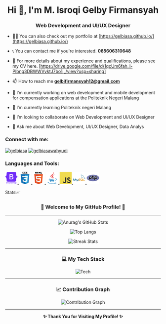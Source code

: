 <h1 align="center">Hi 👋, I'm M. Isroqi Gelby Firmansyah</h1>
<h3 align="center"> Web Development and UI/UX Designer</h3>

- 👨‍💻 You can also check out my portfolio at [https://gelbiasa.github.io/](https://gelbiasa.github.io/)

- 📞 You can contact me if you're interested. **085606310648**

- 📩 For more details about my experience and qualifications, please see my CV here. [https://drive.google.com/file/d/1qcUm6fah_l-Plbng3DBWWVvktJ7bo1j_/view?usp=sharing]

- 📫 How to reach me **gelbifirmansyah12@gmail.com**

- 🔭 I’m currently working on web development and mobile development for compensation applications at the Politeknik Negeri Malang
- 🌱 I’m currently learning Politeknik negeri Malang
- 👯 I’m looking to collaborate on Web Development and UI/UX Designer
- 💬 Ask me about Web Development, UI/UX Designer, Data Analys

<h3 align="left">Connect with me:</h3>
<p align="left">

<a href="https://www.linkedin.com/in/gelbifirmansyah/" target="blank"><img align="center" src="https://cdn.jsdelivr.net/npm/simple-icons@3.0.1/icons/linkedin.svg" alt="gelbiasa" height="30" width="40" /></a>
<a href="https://instagram.com/gelbiasa" target="blank"><img align="center" src="https://cdn.jsdelivr.net/npm/simple-icons@3.0.1/icons/instagram.svg" alt="gelbiasawahyudi" height="30" width="40" /></a>

</p>

<h3 align="left">Languages and Tools:</h3>
<p align="left"> <a href="https://getbootstrap.com" target="_blank" rel="noreferrer"> <img src="https://raw.githubusercontent.com/devicons/devicon/master/icons/bootstrap/bootstrap-plain-wordmark.svg" alt="bootstrap" width="40" height="40"/> </a> <a href="https://www.w3schools.com/css/" target="_blank" rel="noreferrer"> <img src="https://raw.githubusercontent.com/devicons/devicon/master/icons/css3/css3-original-wordmark.svg" alt="css3" width="40" height="40"/> </a> <a href="https://www.w3.org/html/" target="_blank" rel="noreferrer"> <img src="https://raw.githubusercontent.com/devicons/devicon/master/icons/html5/html5-original-wordmark.svg" alt="html5" width="40" height="40"/> </a> <a href="https://www.java.com" target="_blank" rel="noreferrer"> <img src="https://raw.githubusercontent.com/devicons/devicon/master/icons/java/java-original.svg" alt="java" width="40" height="40"/> </a> <a href="https://developer.mozilla.org/en-US/docs/Web/JavaScript" target="_blank" rel="noreferrer"> <img src="https://raw.githubusercontent.com/devicons/devicon/master/icons/javascript/javascript-original.svg" alt="javascript" width="40" height="40"/> </a> <a href="https://www.mysql.com/" target="_blank" rel="noreferrer"> <img src="https://raw.githubusercontent.com/devicons/devicon/master/icons/mysql/mysql-original-wordmark.svg" alt="mysql" width="40" height="40"/> </a> <a href="https://www.php.net" target="_blank" rel="noreferrer"> <img src="https://raw.githubusercontent.com/devicons/devicon/master/icons/php/php-original.svg" alt="php" width="40" height="40"/> </a> </p>


Stats📈

<div align="center">

### 🌟 **Welcome to My GitHub Profile!** 🌟

---

![Anurag's GitHub Stats](https://github-readme-stats.vercel.app/api?username=gelbiasa&show_icons=true&theme=radical&hide_border=true&title_color=ff69b4&icon_color=ff69b4&text_color=ffffff&bg_color=000000)

![Top Langs](https://github-readme-stats.vercel.app/api/top-langs/?username=gelbiasa&layout=compact&theme=radical&hide_border=true&title_color=ff69b4&text_color=ffffff&bg_color=000000)

![Streak Stats](https://github-readme-streak-stats.herokuapp.com/?user=gelbiasa&theme=radical&hide_border=true&background=000000&stroke=ffffff&ring=ff69b4&fire=ff69b4&currStreakLabel=ffffff)

---

### 💻 **My Tech Stack**

![Tech](https://skillicons.dev/icons?i=python,js,html,css,flutter,laravel,dart,github&theme=dark)

---

### 📈 **Contribution Graph**

![Contribution Graph](https://github-readme-activity-graph.cyclic.app/graph?username=gelbiasa&theme=radical&hide_border=true&bg_color=000000&color=ff69b4&line=ffffff&point=ff69b4)

---

**✨ Thank You for Visiting My Profile! ✨**

</div>
